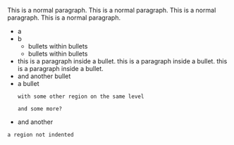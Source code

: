 This is a normal paragraph. This is a normal paragraph. This is a normal paragraph. This is a normal paragraph.

- a
- b
  - bullets within bullets
  - bullets within bullets
- this is a paragraph inside a bullet. this is a paragraph inside a bullet. this is a paragraph inside a bullet.
- and another bullet
- a bullet
  ```
  with some other region on the same level
  ```
  ```
  and some more?
  ```
- and another

```
a region not indented
```
